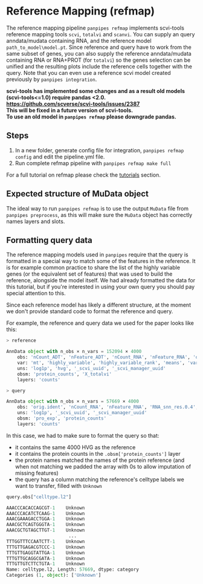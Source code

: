 # Reference Mapping (refmap)

The reference mapping pipeline `panpipes refmap` implements scvi-tools reference mapping tools `scvi`, `totalvi` and `scanvi`.
You can supply an query anndata/mudata containing RNA, and the reference model `path_to_model\model.pt`. Since reference and query have to work from the same subset of genes, you can also supply the reference anndata/mudata containing RNA or RNA+PROT (for `totalvi`) so the genes selection can be unified and the resulting plots include the reference cells together with the query.
Note that you can even use a reference scvi model created previously by `panpipes integration`.

**scvi-tools has implemented some changes and as a result old models (scvi-tools<=1.0) require pandas <2.0. <br>
https://github.com/scverse/scvi-tools/issues/2387 <br>
This will be fixed in a future version of scvi-tools. <br>
To use an old model in `panpipes refmap` please downgrade pandas.** 

## Steps

1. In a new folder, generate config file for integration,
    `panpipes refmap config` and edit the pipeline.yml file.
2. Run complete refmap pipeline with `panpipes refmap make full`

For a full tutorial on refmap please check the [tutorials](https://panpipes-pipelines.readthedocs.io/en/latest/tutorials/index.html) section.

## Expected structure of MuData object

The ideal way to run `panpipes refmap` is to use the output `MuData` file from `panpipes preprocess`, as this will make sure the `MuData` object has correctly names layers and slots.

## Formatting query data

The reference mapping models used in `panpipes` require that the query is formatted in a special way to match some of the features in the reference. It is for example common practice to share the list of the highly variable genes (or the equivalent set of features) that was used to build the reference, alongside the model itself. We had already formatted the data for this tutorial, but if you're interested in using your own query you should pay special attention to this.

Since each reference model has likely a different structure, at the moment we don't provide standard code to format the reference and query.

For example, the reference and query data we used for the paper looks like this:

```python
> reference

AnnData object with n_obs × n_vars = 152094 × 4000
    obs: 'nCount_ADT', 'nFeature_ADT', 'nCount_RNA', 'nFeature_RNA', 'orig.ident', 'lane', 'donor', 'time', 'celltype.l1', 'celltype.l2', 'celltype.l3', 'Phase', 'nCount_SCT', 'nFeature_SCT', 'X_index', 'total_counts', 'total_counts_mt', 'pct_counts_mt', 'Protein log library size', 'Number proteins detected', 'RNA log library size', '_scvi_labels', '_scvi_batch'
    var: 'mt', 'highly_variable', 'highly_variable_rank', 'means', 'variances', 'variances_norm', 'highly_variable_nbatches'
    uns: 'log1p', 'hvg', '_scvi_uuid', '_scvi_manager_uuid'
    obsm: 'protein_counts', 'X_totalvi'
    layers: 'counts'

> query

AnnData object with n_obs × n_vars = 57669 × 4000
    obs: 'orig.ident', 'nCount_RNA', 'nFeature_RNA', 'RNA_snn_res.0.4', 'seurat_clusters', 'set', 'Resp', 'disease', 'subj_code', 'covidpt_orhealth', 'mito', 'ncount', 'nfeat', 'bust_21', 'og_clust', 'severmod_other', 'og_clusts', 'nCount_ADT', 'nFeature_ADT', 'UMAP1', 'UMAP2', 'final_clust', 'final_clust_v2', 'new_pt_id', 'Resp_og', 'final_clust_withnum', 'final_clust_review', 'Age', 'Gender', 'Gender_num', 'celltype.l2', '_scvi_labels', '_scvi_batch'
    uns: 'log1p', '_scvi_uuid', '_scvi_manager_uuid'
    obsm: 'pro_exp', 'protein_counts'
    layers: 'counts'

```

In this case, we had to make sure to format the query so that:

- it contains the same 4000 HVG as the reference
- it contains the protein counts in the `.obsm['protein_counts']` layer
- the protein names matched the names of the protein reference (and when not matching we padded the array with 0s to allow imputation of missing features)
- the query has a column matching the reference's celltype labels we want to transfer,  filled with `Unknown`

```python
query.obs["celltype.l2"]

AAACCCACACCAGCGT-1    Unknown
AAACCCACATCTCAAG-1    Unknown
AAACGAAAGACCTGGA-1    Unknown
AAACGCTCAGTGGGTA-1    Unknown
AAACGCTGTAGCTTGT-1    Unknown
                       ...   
TTTGGTTTCCAATCTT-1    Unknown
TTTGTTGAGACGTCCC-1    Unknown
TTTGTTGAGGTATTGA-1    Unknown
TTTGTTGCAGGCGATA-1    Unknown
TTTGTTGTCTTCTGTA-1    Unknown
Name: celltype.l2, Length: 57669, dtype: category
Categories (1, object): ['Unknown']
```
